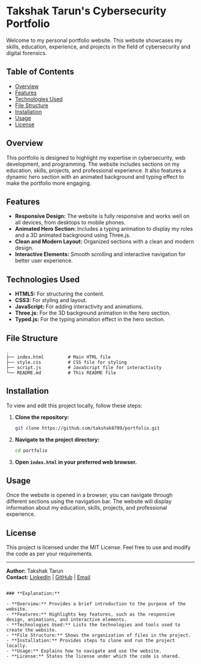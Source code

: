 # Takshak Tarun's Cybersecurity Portfolio

Welcome to my personal portfolio website. This website showcases my skills, education, experience, and projects in the field of cybersecurity and digital forensics.

## Table of Contents
- [Overview](#overview)
- [Features](#features)
- [Technologies Used](#technologies-used)
- [File Structure](#file-structure)
- [Installation](#installation)
- [Usage](#usage)
- [License](#license)

## Overview

This portfolio is designed to highlight my expertise in cybersecurity, web development, and programming. The website includes sections on my education, skills, projects, and professional experience. It also features a dynamic hero section with an animated background and typing effect to make the portfolio more engaging.

## Features

- **Responsive Design:** The website is fully responsive and works well on all devices, from desktops to mobile phones.
- **Animated Hero Section:** Includes a typing animation to display my roles and a 3D animated background using Three.js.
- **Clean and Modern Layout:** Organized sections with a clean and modern design.
- **Interactive Elements:** Smooth scrolling and interactive navigation for better user experience.

## Technologies Used

- **HTML5:** For structuring the content.
- **CSS3:** For styling and layout.
- **JavaScript:** For adding interactivity and animations.
- **Three.js:** For the 3D background animation in the hero section.
- **Typed.js:** For the typing animation effect in the hero section.

## File Structure

```plaintext
.
├── index.html         # Main HTML file
├── style.css          # CSS file for styling
├── script.js          # JavaScript file for interactivity
└── README.md          # This README file
```

## Installation

To view and edit this project locally, follow these steps:

1. **Clone the repository:**
   ```bash
   git clone https://github.com/takshak8709/portfolio.git
   ```
   
2. **Navigate to the project directory:**
   ```bash
   cd portfolio
   ```

3. **Open `index.html` in your preferred web browser.**

## Usage

Once the website is opened in a browser, you can navigate through different sections using the navigation bar. The website will display information about my education, skills, projects, and professional experience.

## License

This project is licensed under the MIT License. Feel free to use and modify the code as per your requirements.

---

**Author:** Takshak Tarun  
**Contact:** [LinkedIn](https://www.linkedin.com/in/takshak-tarun04) | [GitHub](https://github.com/takshak8709) | [Email](mailto:takshaktarunn8709@gmail.com)
```

### **Explanation:**

- **Overview:** Provides a brief introduction to the purpose of the website.
- **Features:** Highlights key features, such as the responsive design, animations, and interactive elements.
- **Technologies Used:** Lists the technologies and tools used to create the website.
- **File Structure:** Shows the organization of files in the project.
- **Installation:** Provides steps to clone and run the project locally.
- **Usage:** Explains how to navigate and use the website.
- **License:** States the license under which the code is shared.


